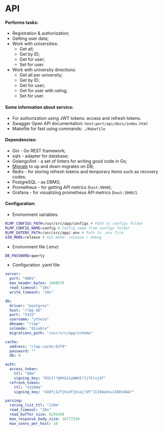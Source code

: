 # API 

#### Performs tasks:
* Registration & authorization;
* Getting user data;
* Work with universities: 
  * Get all;
  * Get by ID;
  * Get for user;
  * Set for user.
* Work with university directions:
  * Get all per university;
  * Get by ID;
  * Get for user;
  * Get for user with rating;
  * Set for user.

#### Some information about service:
* For authorization using JWT tokens: access and refresh tokens.
* Swagger Open API documentation: ```host:port/api/docs/index.html```
* Makefile for fast using commands: ```./Makefile```

#### Dependencies:
* Gin - Go REST framework;
* sqlx - adapter for database;
* Golangcilint - a set of linters for writing good code in Go;
* [Migrate](https://github.com/golang-migrate/migrate) to up and down migrates on DB;
* Redis - for storing refresh tokens and temporary items such as recovery codes;
* PostgreSQL - as DBMS;
* Prometheus - for getting API metrics (```host:9090```);
* Grafana - for visualizing prometheus API metrics (```host:3000/```).

#### Configuration:
* Environment variables:
```bash
RLMP_CONFIGS_PATH=/usr/src/app/configs # Path to configs folder
RLMP_CONFIG_NAME=config # Config name from configs folder
RLMP_DOTENV_PATH=/usr/src/app/.env # Path to .env file
GIN_MODE=release # Gin mode: release / debug
```
* Environment file (.env):
```bash
DB_PASSWORD=qwerty
```
* Configuration .yaml file: 
```yaml
server:
  port: "8001"
  max_header_bytes: 1048576
  read_timeout: "10s"
  write_timeout: "10s"

db:
  driver: "postgres"
  host: "rlmp-db"
  port: "5433"
  username: "ythosa"
  dbname: "rlmp"
  sslmode: "disable"
  migrations_path: "/usr/src/app/schema"

cache:
  address: "rlmp-cache:6379"
  password: ""
  db: 0

auth:
  access_token:
    ttl: "60m"
    signing_key: "81hJ!*@#Y&12yN#UI!Yjfklsjdf"
  refresh_token:
    ttl: "43200m"
    signing_key: "410fj12fjhsdfjksaj(UY^JIJ98adsuJIKDiHA&*"

parsing:
  rating_list_ttl: "120m"
  read_timeout: "10s"
  read_buffer_size: 6291456
  max_response_body_size: 16777216
  max_conns_per_host: 10
```
